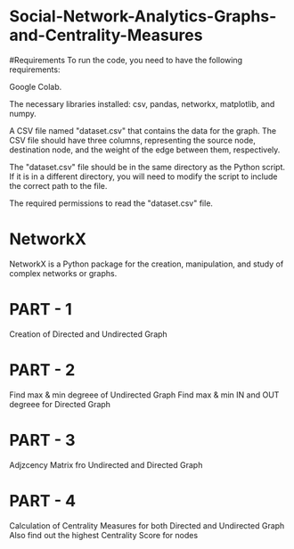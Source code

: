 # Social-Network-Analytics-Graphs-and-Centrality-Measures

#Requirements
To run the code, you need to have the following requirements:

Google Colab.

The necessary libraries installed: csv, pandas, networkx, matplotlib, and numpy.

A CSV file named "dataset.csv" that contains the data for the graph. The CSV file should have three columns, representing the source node, destination node, and the weight of the edge between them, respectively.

The "dataset.csv" file should be in the same directory as the Python script. If it is in a different directory, you will need to modify the script to include the correct path to the file.

The required permissions to read the "dataset.csv" file.

# NetworkX 
NetworkX is a Python package for the creation, manipulation, and study of complex networks or graphs.

# PART - 1
Creation of Directed and Undirected Graph

# PART - 2
Find max & min degreee of Undirected Graph
Find max & min IN and OUT degreee for Directed Graph

# PART - 3 
Adjzcency Matrix fro Undirected and Directed Graph

# PART - 4
Calculation of Centrality Measures for both Directed and Undirected Graph
Also find out the highest Centrality Score for nodes
